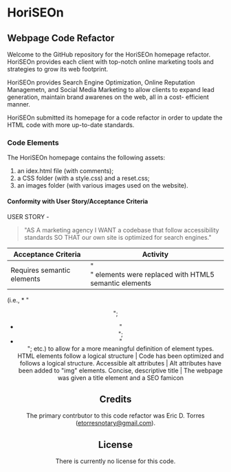 # HoriSEOn

## Webpage Code Refactor
Welcome to the GitHub repository for the HoriSEOn homepage refactor.  HoriSEOn provides each 
client with top-notch online marketing tools and strategies to grow its web footprint.

HoriSEOn provides Search Engine Optimization, Online Reputation Managemetn, and Social Media Marketing 
to allow clients to expand lead generation, maintain brand awarenes on the web, all in a cost-
efficient manner.  

HoriSEOn submitted its homepage for a code refactor in order to update the HTML code with 
more up-to-date standards.  

### Code Elements

The HoriSEOn homepage contains the following assets:

1) an idex.html file (with comments);
2) a CSS folder (with a style.css) and a reset.css;
3) an images folder (with various images used on the website).

#### Conformity with User Story/Acceptance Criteria

USER STORY - 

>"AS A marketing agency
>I WANT a codebase that follow accessibility standards
>SO THAT our own site is optimized for search engines."

Acceptance Criteria | Activity
--------------------|---------
Requires semantic elements | "<div>" elements were replaced with HTML5 semantic elements 
(i.e., * "<header>"; 
* "<aside>"; 
* "<section>"; etc.) to allow for a more meaningful definition of element types.  
HTML elements follow a logical structure  | Code has been optimized and follows a logical structure.
Accessible alt attributes | Alt attributes have been added to "img" elements.
Concise, descriptive title | The webpage was given a title element and a SEO famicon

## Credits

The primary contrbutor to this code refactor was Eric D. Torres (etorresnotary@gmail.com).

## License

There is currently no license for this code.